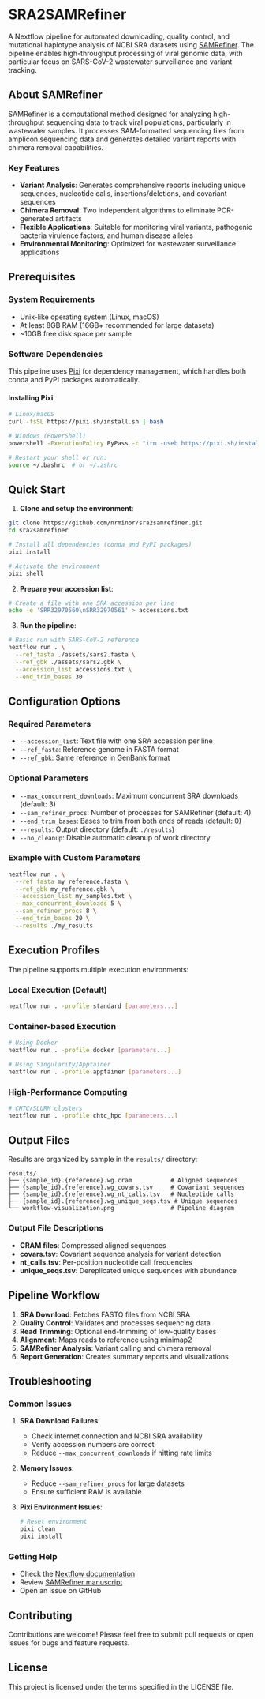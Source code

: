 # SRA2SAMRefiner

A Nextflow pipeline for automated downloading, quality control, and mutational
haplotype analysis of NCBI SRA datasets using
[SAMRefiner](https://github.com/degregory/SAM_Refiner). The pipeline enables
high-throughput processing of viral genomic data, with particular focus on
SARS-CoV-2 wastewater surveillance and variant tracking.

## About SAMRefiner

SAMRefiner is a computational method designed for analyzing high-throughput
sequencing data to track viral populations, particularly in wastewater samples.
It processes SAM-formatted sequencing files from amplicon sequencing data and
generates detailed variant reports with chimera removal capabilities.

### Key Features

- **Variant Analysis**: Generates comprehensive reports including unique
  sequences, nucleotide calls, insertions/deletions, and covariant sequences
- **Chimera Removal**: Two independent algorithms to eliminate PCR-generated
  artifacts
- **Flexible Applications**: Suitable for monitoring viral variants, pathogenic
  bacteria virulence factors, and human disease alleles
- **Environmental Monitoring**: Optimized for wastewater surveillance
  applications

## Prerequisites

### System Requirements

- Unix-like operating system (Linux, macOS)
- At least 8GB RAM (16GB+ recommended for large datasets)
- ~10GB free disk space per sample

### Software Dependencies

This pipeline uses [Pixi](https://pixi.sh) for dependency management, which
handles both conda and PyPI packages automatically.

#### Installing Pixi

```bash
# Linux/macOS
curl -fsSL https://pixi.sh/install.sh | bash

# Windows (PowerShell)
powershell -ExecutionPolicy ByPass -c "irm -useb https://pixi.sh/install.ps1 | iex"

# Restart your shell or run:
source ~/.bashrc  # or ~/.zshrc
```

## Quick Start

1. **Clone and setup the environment**:

```bash
git clone https://github.com/nrminor/sra2samrefiner.git
cd sra2samrefiner

# Install all dependencies (conda and PyPI packages)
pixi install

# Activate the environment
pixi shell
```

2. **Prepare your accession list**:

```bash
# Create a file with one SRA accession per line
echo -e 'SRR32970560\nSRR32970561' > accessions.txt
```

3. **Run the pipeline**:

```bash
# Basic run with SARS-CoV-2 reference
nextflow run . \
  --ref_fasta ./assets/sars2.fasta \
  --ref_gbk ./assets/sars2.gbk \
  --accession_list accessions.txt \
  --end_trim_bases 30
```

## Configuration Options

### Required Parameters

- `--accession_list`: Text file with one SRA accession per line
- `--ref_fasta`: Reference genome in FASTA format
- `--ref_gbk`: Same reference in GenBank format

### Optional Parameters

- `--max_concurrent_downloads`: Maximum concurrent SRA downloads (default: 3)
- `--sam_refiner_procs`: Number of processes for SAMRefiner (default: 4)
- `--end_trim_bases`: Bases to trim from both ends of reads (default: 0)
- `--results`: Output directory (default: `./results`)
- `--no_cleanup`: Disable automatic cleanup of work directory

### Example with Custom Parameters

```bash
nextflow run . \
  --ref_fasta my_reference.fasta \
  --ref_gbk my_reference.gbk \
  --accession_list my_samples.txt \
  --max_concurrent_downloads 5 \
  --sam_refiner_procs 8 \
  --end_trim_bases 20 \
  --results ./my_results
```

## Execution Profiles

The pipeline supports multiple execution environments:

### Local Execution (Default)

```bash
nextflow run . -profile standard [parameters...]
```

### Container-based Execution

```bash
# Using Docker
nextflow run . -profile docker [parameters...]

# Using Singularity/Apptainer
nextflow run . -profile apptainer [parameters...]
```

### High-Performance Computing

```bash
# CHTC/SLURM clusters
nextflow run . -profile chtc_hpc [parameters...]
```

## Output Files

Results are organized by sample in the `results/` directory:

```
results/
├── {sample_id}.{reference}.wg.cram           # Aligned sequences
├── {sample_id}.{reference}.wg_covars.tsv     # Covariant sequences
├── {sample_id}.{reference}.wg_nt_calls.tsv   # Nucleotide calls
├── {sample_id}.{reference}.wg_unique_seqs.tsv # Unique sequences
└── workflow-visualization.png                # Pipeline diagram
```

### Output File Descriptions

- **CRAM files**: Compressed aligned sequences
- **covars.tsv**: Covariant sequence analysis for variant detection
- **nt_calls.tsv**: Per-position nucleotide call frequencies
- **unique_seqs.tsv**: Dereplicated unique sequences with abundance

## Pipeline Workflow

1. **SRA Download**: Fetches FASTQ files from NCBI SRA
2. **Quality Control**: Validates and processes sequencing data
3. **Read Trimming**: Optional end-trimming of low-quality bases
4. **Alignment**: Maps reads to reference using minimap2
5. **SAMRefiner Analysis**: Variant calling and chimera removal
6. **Report Generation**: Creates summary reports and visualizations

## Troubleshooting

### Common Issues

1. **SRA Download Failures**:
   - Check internet connection and NCBI SRA availability
   - Verify accession numbers are correct
   - Reduce `--max_concurrent_downloads` if hitting rate limits

2. **Memory Issues**:
   - Reduce `--sam_refiner_procs` for large datasets
   - Ensure sufficient RAM is available

3. **Pixi Environment Issues**:
   ```bash
   # Reset environment
   pixi clean
   pixi install
   ```

### Getting Help

- Check the [Nextflow documentation](https://nextflow.io/docs/latest/)
- Review [SAMRefiner manuscript](https://www.mdpi.com/1999-4915/13/8/1647)
- Open an issue on GitHub

## Contributing

Contributions are welcome! Please feel free to submit pull requests or open
issues for bugs and feature requests.

## License

This project is licensed under the terms specified in the LICENSE file.
